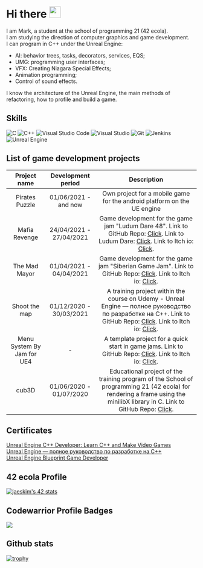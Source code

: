 # Hi there <img src="https://raw.githubusercontent.com/MartinHeinz/MartinHeinz/master/wave.gif" width="30px">
I am Mark, a student at the school of programming 21 (42 ecola).  
I am studying the direction of computer graphics and game development.  
I can program in C++ under the Unreal Engine:  
* AI: behavior trees, tasks, decorators, services, EQS;  
* UMG: programming user interfaces;  
* VFX: Creating Niagara Special Effects;  
* Animation programming;  
* Control of sound effects.  

I know the architecture of the Unreal Engine, the main methods of refactoring,
how to profile and build a game.

## Skills
<img alt="C" src="https://img.shields.io/badge/c-%2300599C.svg?style=for-the-badge&logo=c&logoColor=white"/> <img alt="C++" src="https://img.shields.io/badge/c++-%2300599C.svg?style=for-the-badge&logo=c%2B%2B&logoColor=white"/> <img alt="Visual Studio Code" src="https://img.shields.io/badge/VisualStudioCode-0078d7.svg?style=for-the-badge&logo=visual-studio-code&logoColor=white"/> <img alt="Visual Studio" src="https://img.shields.io/badge/VisualStudio-5C2D91.svg?style=for-the-badge&logo=visual-studio&logoColor=white"/> <img alt="Git" src="https://img.shields.io/badge/git-%23F05033.svg?style=for-the-badge&logo=git&logoColor=white"/> <img alt="Jenkins" src="https://img.shields.io/badge/jenkins-%232C5263.svg?style=for-the-badge&logo=jenkins&logoColor=white"/> <img alt="Unreal Engine" src="https://img.shields.io/badge/unrealengine-%23313131.svg?style=for-the-badge&logo=unrealengine&logoColor=white"/>
## List of game development projects
| Project name | Development period | Description |
|:------------:|:------------------:|:-----------:|
| Pirates Puzzle |01/06/2021 - and now| Own project for a mobile game for the android platform on the UE engine |
| Mafia Revenge | 24/04/2021 - 27/04/2021 | Game development for the game jam "Ludum Dare 48". Link to GitHub Repo: [Click](https://github.com/markveligod/ludumedare48).  Link to Ludum Dare: [Click](https://ldjam.com/events/ludum-dare/48/mafia-revenge).  Link to Itch io: [Click](https://veligodstudio.itch.io/mafia-revenge).  |
| The Mad Mayor | 01/04/2021 - 04/04/2021 | Game development for the game jam "Siberian Game Jam". Link to GitHub Repo: [Click](https://github.com/markveligod/SiberianGameJamAprill2021). Link to Itch io: [Click](https://veligodstudio.itch.io/themadmayor). |
| Shoot the map | 01/12/2020 - 30/03/2021 | A training project within the course on Udemy - Unreal Engine — полное руководство по разработке на С++. Link to GitHub Repo: [Click](https://github.com/markveligod/CoursesUnrealEngine). Link to Itch io: [Click](https://veligodstudio.itch.io/shoot-the-map). |
| Menu System By Jam for UE4 | - | A template project for a quick start in game jams. Link to GitHub Repo: [Click](https://github.com/markveligod/MenuSystemByJam). Link to Itch io: [Click](https://veligodstudio.itch.io/menu-system-by-jam-for-ue4). |
| cub3D | 01/06/2020 - 01/07/2020 | Educational project of the training program of the School of programming 21 (42 ecola) for rendering a frame using the minilibX library in C. Link to GitHub Repo: [Click](https://github.com/markveligod/cub3D). |

## Certificates
[Unreal Engine C++ Developer: Learn C++ and Make Video Games](https://www.udemy.com/certificate/UC-20cb3b99-391c-4aaf-be7a-3da38396187a/)  
[Unreal Engine — полное руководство по разработке на С++](https://www.udemy.com/certificate/UC-8069876f-be89-4c90-bd60-2f252de0d248/)  
[Unreal Engine Blueprint Game Developer](https://www.udemy.com/certificate/UC-c52ab5f1-e36a-4325-96ef-77bbe6386be1/)  


## 42 ecola Profile
[![jaeskim's 42 stats](https://badge42.herokuapp.com/api/stats/ckakuna?privacyEmail=true&privacyName=true&darkmode=true)](https://github.com/JaeSeoKim/badge42)

## Codewarrior Profile Badges
<img src="https://www.codewars.com/users/markveligod/badges/large">

## Github stats
[![trophy](https://github-profile-trophy.vercel.app/?username=markveligod&theme=onedark)](https://github.com/ryo-ma/github-profile-trophy)
